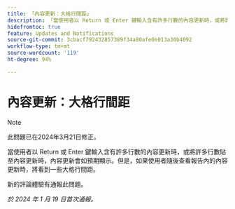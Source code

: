 ```yaml
---
title: 「內容更新：大格行間距」
description: 「當使用者以 Return 或 Enter 鍵輸入含有許多行數的內容更新時，或將許多行數貼至內容更新時，內容更新會如預期顯示。」但是，如果使用者隨後查看報告內的內容更新時，將看到一些大格行間距。」
hidefromtoc: true
feature: Updates and Notifications
source-git-commit: 3cbacf792432857389f34a80afe0e013a30b4092
workflow-type: tm+mt
source-wordcount: '119'
ht-degree: 94%

---
```



# 內容更新：大格行間距

>[!NOTE]
>
>此問題已在2024年3月21日修正。

當使用者以 Return 或 Enter 鍵輸入含有許多行數的內容更新時，或將許多行數貼至內容更新時，內容更新會如預期顯示。但是，如果使用者隨後查看報告內的內容更新時，將看到一些大格行間距。

新的評論體驗有通報此問題。

_於 2024 年 1 月 19 日首次通報。_
